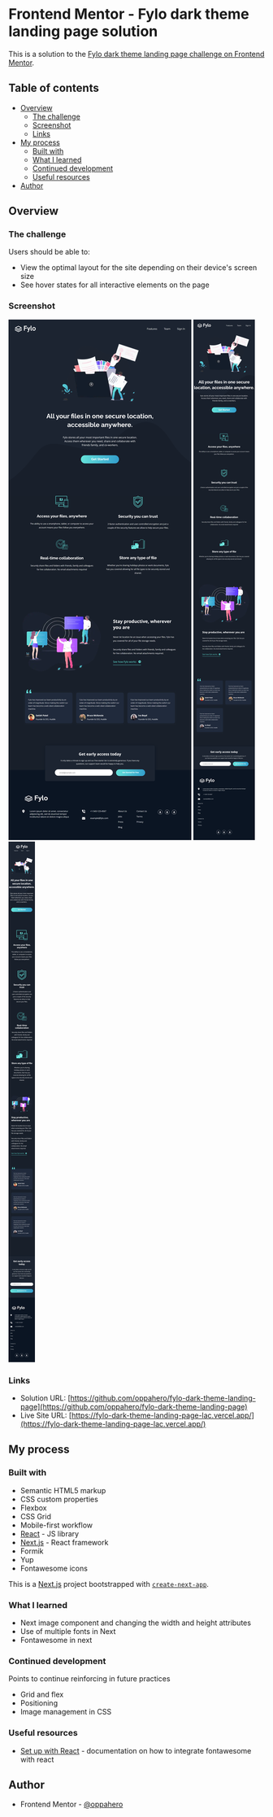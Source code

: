 # Frontend Mentor - Fylo dark theme landing page solution

This is a solution to the [Fylo dark theme landing page challenge on Frontend Mentor](https://www.frontendmentor.io/challenges/fylo-dark-theme-landing-page-5ca5f2d21e82137ec91a50fd). 

## Table of contents

- [Overview](#overview)
  - [The challenge](#the-challenge)
  - [Screenshot](#screenshot)
  - [Links](#links)
- [My process](#my-process)
  - [Built with](#built-with)
  - [What I learned](#what-i-learned)
  - [Continued development](#continued-development)
  - [Useful resources](#useful-resources)
- [Author](#author)

## Overview

### The challenge

Users should be able to:

- View the optimal layout for the site depending on their device's screen size
- See hover states for all interactive elements on the page

### Screenshot

![](./public/screenshots/Desktop-screen.png)
![](./public/screenshots/Tablet-screen.png)
![](./public/screenshots/Mobile-screen.png)


### Links

- Solution URL: [https://github.com/oppahero/fylo-dark-theme-landing-page](https://github.com/oppahero/fylo-dark-theme-landing-page)
- Live Site URL: [https://fylo-dark-theme-landing-page-lac.vercel.app/](https://fylo-dark-theme-landing-page-lac.vercel.app/)

## My process

### Built with

- Semantic HTML5 markup
- CSS custom properties
- Flexbox
- CSS Grid
- Mobile-first workflow
- [React](https://reactjs.org/) - JS library
- [Next.js](https://nextjs.org/) - React framework
- Formik
- Yup
- Fontawesome icons

This is a [Next.js](https://nextjs.org/) project bootstrapped with [`create-next-app`](https://github.com/vercel/next.js/tree/canary/packages/create-next-app).


### What I learned

- Next image component and changing the width and height attributes
- Use of multiple fonts in Next
- Fontawesome in next

### Continued development

Points to continue reinforcing in future practices

- Grid and flex
- Positioning
- Image management in CSS

### Useful resources

- [Set up with React](https://fontawesome.com/docs/web/use-with/react/) - documentation on how to integrate fontawesome with react

## Author

- Frontend Mentor - [@oppahero](https://www.frontendmentor.io/profile/oppahero)